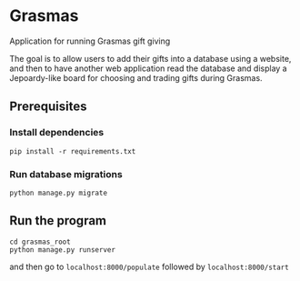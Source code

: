 # Grasmas
Application for running Grasmas gift giving

The goal is to allow users to add their gifts into a database using a website, 
and then to have another web application read the database and display
a Jepoardy-like board for choosing and trading gifts during Grasmas.

## Prerequisites

### Install dependencies
```
pip install -r requirements.txt
```

### Run database migrations
```
python manage.py migrate
```

## Run the program
```
cd grasmas_root 
python manage.py runserver
```
and then go to
`localhost:8000/populate`
followed by `localhost:8000/start`


